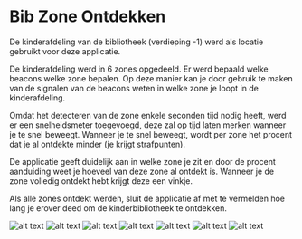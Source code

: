
# Bib Zone Ontdekken

De kinderafdeling van de bibliotheek (verdieping -1) werd als locatie gebruikt voor deze applicatie.

De kinderafdeling werd in 6 zones opgedeeld. Er werd bepaald welke beacons welke zone bepalen. Op deze manier kan je door gebruik te maken van de signalen van de beacons weten in welke zone je loopt in de kinderafdeling.

Omdat het detecteren van de zone enkele seconden tijd nodig heeft, werd er een snelheidsmeter toegevoegd, deze zal op tijd laten merken wanneer je te snel beweegt. Wanneer je te snel beweegt, wordt per zone het procent dat je al ontdekte minder (je krijgt strafpunten).

De applicatie geeft duidelijk aan in welke zone je zit en door de procent aanduiding weet je hoeveel van deze zone al ontdekt is. 
Wanneer je de zone volledig ontdekt hebt krijgt deze een vinkje.

Als alle zones ontdekt werden, sluit de applicatie af met te vermelden hoe lang je erover deed om de kinderbibliotheek te ontdekken. 

![alt text](https://i.imgur.com/INyi6qIm.png)
![alt text](https://i.imgur.com/iPoHdflm.png)
![alt text](https://i.imgur.com/hIByMjZm.png)
![alt text](https://i.imgur.com/9RIAoxPm.png)
![alt text](https://i.imgur.com/PSz80FEm.png)
![alt text](https://i.imgur.com/zvHJmXhm.png)
![alt text](https://i.imgur.com/NZ7VYVEm.png)
